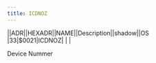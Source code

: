 ```yaml
---
title: ICDNOZ
---
```

||ADR||HEXADR||NAME||Description||shadow||OS  
|33|$0021|ICDNOZ| | |  
  
  
Device Nummer  
